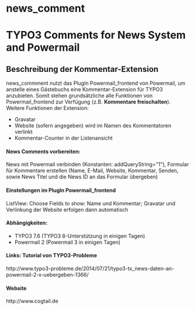 # news_comment
<h1>TYPO3 Comments for News System and Powermail</h1>
<h2>Beschreibung der Kommentar-Extension</h2>
news_commment nutzt das PlugIn Powermail_frontend von Powermail, um anstelle eines Gästebuchs eine Kommentar-Extension für TYPO3 anzubieten. Somit stehen grundsätzliche alle Funktionen von Powermail_frontend zur Verfügung (z.B. <b>Kommentare freischalten</b>). Weitere Funktionen der Extension: 
<ul><li>Gravatar</li> 
<li>Website (sofern angegeben) wird im Namen des Kommentatoren verlinkt</li>
<li>Kommentar-Counter in der Listenansicht</li></ul>

<h4>News Comments vorbereiten:</h4>
News mit Powermail verbinden (Konstanten: addQueryString="1"), Formular für Kommentare erstellen (Name, E-Mail, Website, Kommentar, Senden, sowie News Titel und die News ID an das Formular übergeben)

<h4>Einstellungen im PlugIn Powermail_frontend</h4>
ListView: Choose Fields to show: Name und Kommentar; Gravatar und Verlinkung der Website erfolgen dann automatisch

<h4>Abhängigkeiten:</h4>
<ul><li>TYPO3 7.6 (TYPO3 8-Unterstützung in einigen Tagen)</li>
<li>Powermail 2 (Powermail 3 in einigen Tagen)</li></ul>

<h4>Links: Tutorial von TYPO3-Probleme</h4>
http://www.typo3-probleme.de/2014/07/21/typo3-tx_news-daten-an-powermail-2-x-uebergeben-1366/

<h4>Website</h4>
http://www.cogtail.de

